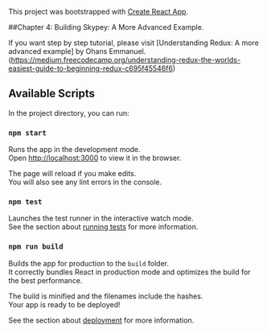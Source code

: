 This project was bootstrapped with [Create React App](https://github.com/facebook/create-react-app).


##Chapter 4: Building Skypey: A More Advanced Example.

If you want step by step tutorial, please visit [Understanding Redux: A more advanced example] by Ohans Emmanuel.(https://medium.freecodecamp.org/understanding-redux-the-worlds-easiest-guide-to-beginning-redux-c695f45546f6)

## Available Scripts

In the project directory, you can run:

### `npm start`

Runs the app in the development mode.<br>
Open [http://localhost:3000](http://localhost:3000) to view it in the browser.

The page will reload if you make edits.<br>
You will also see any lint errors in the console.

### `npm test`

Launches the test runner in the interactive watch mode.<br>
See the section about [running tests](https://facebook.github.io/create-react-app/docs/running-tests) for more information.

### `npm run build`

Builds the app for production to the `build` folder.<br>
It correctly bundles React in production mode and optimizes the build for the best performance.

The build is minified and the filenames include the hashes.<br>
Your app is ready to be deployed!

See the section about [deployment](https://facebook.github.io/create-react-app/docs/deployment) for more information.